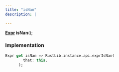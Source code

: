 ```yaml
---
title: "isNan"
description: |

---
```

<span class="dart-code"><strong>[Expr] isNan</strong>();</span>


### Implementation
```dart
Expr get isNan => RustLib.instance.api.exprIsNan(
        that: this,
      );
```

[Expr]: /reference/classes/expr/